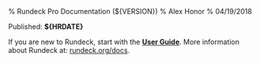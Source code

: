 % Rundeck Pro Documentation (${VERSION})
% Alex Honor
% 04/19/2018

Published: **${HRDATE}**

If you are new to Rundeck, start with the **[User Guide](manual/index.html)**.
More information about Rundeck at: [rundeck.org/docs](http://rundeck.org/docs).

